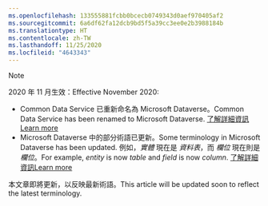 ```yaml
---
ms.openlocfilehash: 133555881fcbb0bcecb0749343d0aef970405af2
ms.sourcegitcommit: 6a6df62fa12dcb9bd5f5a39cc3ee0e2b3988184b
ms.translationtype: HT
ms.contentlocale: zh-TW
ms.lasthandoff: 11/25/2020
ms.locfileid: "4643343"
---
```

> [!NOTE]
> <span data-ttu-id="d675d-101">2020 年 11 月生效：</span><span class="sxs-lookup"><span data-stu-id="d675d-101">Effective November 2020:</span></span>
> - <span data-ttu-id="d675d-102">Common Data Service 已重新命名為 Microsoft Dataverse。</span><span class="sxs-lookup"><span data-stu-id="d675d-102">Common Data Service has been renamed to Microsoft Dataverse.</span></span> [<span data-ttu-id="d675d-103">了解詳細資訊</span><span class="sxs-lookup"><span data-stu-id="d675d-103">Learn more</span></span>](https://aka.ms/PAuAppBlog)
> - <span data-ttu-id="d675d-104">Microsoft Dataverse 中的部分術語已更新。</span><span class="sxs-lookup"><span data-stu-id="d675d-104">Some terminology in Microsoft Dataverse has been updated.</span></span> <span data-ttu-id="d675d-105">例如，*實體* 現在是 *資料表*，而 *欄位* 現在則是 *欄位*。</span><span class="sxs-lookup"><span data-stu-id="d675d-105">For example, *entity* is now *table* and *field* is now *column*.</span></span> [<span data-ttu-id="d675d-106">了解詳細資訊</span><span class="sxs-lookup"><span data-stu-id="d675d-106">Learn more</span></span>](https://go.microsoft.com/fwlink/?linkid=2147247)
>
> <span data-ttu-id="d675d-107">本文章即將更新，以反映最新術語。</span><span class="sxs-lookup"><span data-stu-id="d675d-107">This article will be updated soon to reflect the latest terminology.</span></span>
